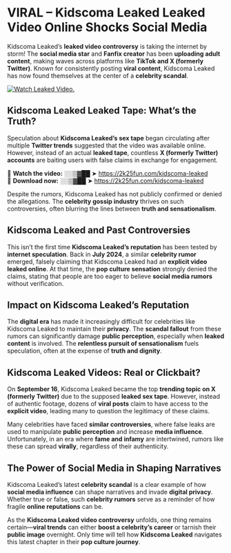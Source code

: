 # VIRAL – Kidscoma Leaked Leaked Video Online Shocks Social Media 

Kidscoma Leaked’s **leaked video controversy** is taking the internet by storm! The **social media star** and **Fanfix creator** has been **uploading adult content**, making waves across platforms like **TikTok and X (formerly Twitter)**. Known for consistently posting **viral content**, Kidscoma Leaked has now found themselves at the center of a **celebrity scandal**.  

[![Watch Leaked Video.](https://miro.medium.com/v2/resize:fit:828/format:webp/1*cilzJN44JGOrTw9NJCrNHA.gif "Watch Leaked Video")](https://2k25fun.com/kidscoma-leaked)

## **Kidscoma Leaked Leaked Tape: What’s the Truth?**  
Speculation about **Kidscoma Leaked’s sex tape** began circulating after multiple **Twitter trends** suggested that the video was available online. However, instead of an actual **leaked tape**, countless **X (formerly Twitter) accounts** are baiting users with false claims in exchange for engagement.  

🔹 **Watch the video:** ░░▒▓██ ➤ https://2k25fun.com/kidscoma-leaked  
🔹 **Download now:** ░░▒▓██ ➤ https://2k25fun.com/kidscoma-leaked  

Despite the rumors, Kidscoma Leaked has not publicly confirmed or denied the allegations. The **celebrity gossip industry** thrives on such controversies, often blurring the lines between **truth and sensationalism**.  

## **Kidscoma Leaked and Past Controversies**  
This isn’t the first time **Kidscoma Leaked’s reputation** has been tested by **internet speculation**. Back in **July 2024**, a similar **celebrity rumor** emerged, falsely claiming that Kidscoma Leaked had an **explicit video leaked online**. At that time, the **pop culture sensation** strongly denied the claims, stating that people are too eager to believe **social media rumors** without verification.  

## **Impact on Kidscoma Leaked’s Reputation**  
The **digital era** has made it increasingly difficult for celebrities like Kidscoma Leaked to maintain their **privacy**. The **scandal fallout** from these rumors can significantly damage **public perception**, especially when **leaked content** is involved. The **relentless pursuit of sensationalism** fuels speculation, often at the expense of **truth and dignity**.  

## **Kidscoma Leaked Videos: Real or Clickbait?**  
On **September 16**, Kidscoma Leaked became the top **trending topic on X (formerly Twitter)** due to the supposed **leaked sex tape**. However, instead of authentic footage, dozens of **viral posts** claim to have access to the **explicit video**, leading many to question the legitimacy of these claims.  

Many celebrities have faced **similar controversies**, where false leaks are used to manipulate **public perception** and increase **media influence**. Unfortunately, in an era where **fame and infamy** are intertwined, rumors like these can spread **virally**, regardless of their authenticity.  

## **The Power of Social Media in Shaping Narratives**  
Kidscoma Leaked’s latest **celebrity scandal** is a clear example of how **social media influence** can shape narratives and invade **digital privacy**. Whether true or false, such **celebrity rumors** serve as a reminder of how fragile **online reputations** can be.  

As the **Kidscoma Leaked video controversy** unfolds, one thing remains certain—**viral trends** can either **boost a celebrity’s career** or tarnish their **public image** overnight. Only time will tell how **Kidscoma Leaked** navigates this latest chapter in their **pop culture journey**. 